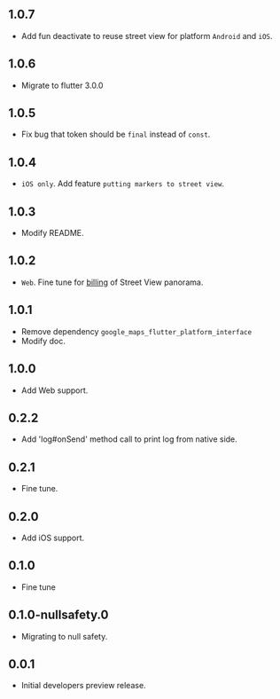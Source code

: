 ## 1.0.7

* Add fun deactivate to reuse street view for platform `Android` and `iOS`.

## 1.0.6

* Migrate to flutter 3.0.0

## 1.0.5

* Fix bug that token should be `final` instead of `const`.

## 1.0.4

* `iOS only`. Add feature `putting markers to street view`.

## 1.0.3

* Modify README.

## 1.0.2

* `Web`. Fine tune for [billing](https://developers.google.com/maps/documentation/javascript/usage-and-billing#dynamic-street-view) of Street View panorama. 

## 1.0.1

* Remove dependency `google_maps_flutter_platform_interface`
* Modify doc.

## 1.0.0

* Add Web support.

## 0.2.2

* Add 'log#onSend' method call to print log from native side.

## 0.2.1

* Fine tune.

## 0.2.0

* Add iOS support.

## 0.1.0

* Fine tune

## 0.1.0-nullsafety.0

* Migrating to null safety.

## 0.0.1

* Initial developers preview release.
